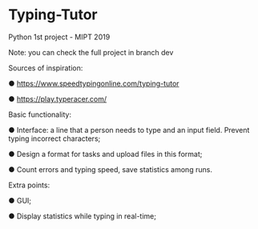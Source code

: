 # Typing-Tutor
Python 1st project - MIPT 2019

Note: you can check the full project in branch dev


Sources of inspiration:

● https://www.speedtypingonline.com/typing-tutor

● https://play.typeracer.com/

Basic functionality:

● Interface: a line that a person needs to type and an input field. Prevent typing
incorrect characters;

● Design a format for tasks and upload files in this format;

● Count errors and typing speed, save statistics among runs.

Extra points:

● GUI;

● Display statistics while typing in real-time;

